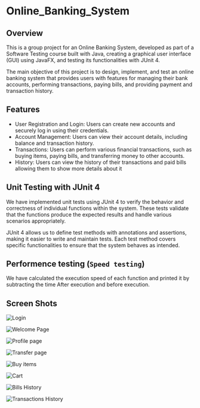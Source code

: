 # Online_Banking_System

## Overview
This is a group project for an Online Banking System, developed as part of a Software Testing course built with Java, creating a graphical user interface (GUI) using JavaFX, and testing its functionalities with JUnit 4.

The main objective of this project is to design, implement, and test an online banking system that provides users with features for managing their bank accounts, performing transactions, paying bills, and providing payment and transaction history.


## Features 
- User Registration and Login: Users can create new accounts and securely log in using their credentials.
- Account Management: Users can view their account details, including balance and transaction history.
- Transactions: Users can perform various financial transactions, such as buying items, paying bills, and transferring money to other accounts.
- History: Users can view the history of their transactions and paid bills allowing them to show more details about it

## Unit Testing with JUnit 4

We have implemented unit tests using JUnit 4 to verify the behavior and correctness of individual functions within the system. These tests validate that the functions produce the expected results and handle various scenarios appropriately.

JUnit 4 allows us to define test methods with annotations and assertions, making it easier to write and maintain tests. Each test method covers specific functionalities to ensure that the system behaves as intended.

## Performence testing (`Speed testing`)
We have calculated the execution speed of each function and printed it by subtracting the time After execution and before execution.

## Screen Shots
![Login](https://github.com/Kerolos-Noshy/Testing_Project/assets/101178275/64c11832-ece8-4a54-9350-802a239c29f2)

![Welcome Page](https://github.com/Kerolos-Noshy/Testing_Project/assets/101178275/938e616e-ae67-4c74-b971-ed3a1fc1171e)

![Profile page](https://github.com/Kerolos-Noshy/Testing_Project/assets/101178275/83f7dbc5-ca82-41dc-af14-ff3364ae2af0)

![Transfer page](https://github.com/Kerolos-Noshy/Testing_Project/assets/101178275/c91b1871-c850-4c4f-a93f-18bc242154ea)

![Buy items ](https://github.com/Kerolos-Noshy/Testing_Project/assets/101178275/2f13f509-888d-4742-aeef-b318fdc4b999)

![Cart](https://github.com/Kerolos-Noshy/Testing_Project/assets/101178275/b196bfa8-1b02-41cb-b640-9aaa3461498b)

![Bills History](https://github.com/Kerolos-Noshy/Testing_Project/assets/101178275/79830d1c-76fe-4584-8eba-b6f6d517de93)

![Transactions History](https://github.com/Kerolos-Noshy/Testing_Project/assets/101178275/f54b2ca5-1a02-4acd-8df0-a6351eb62882)

